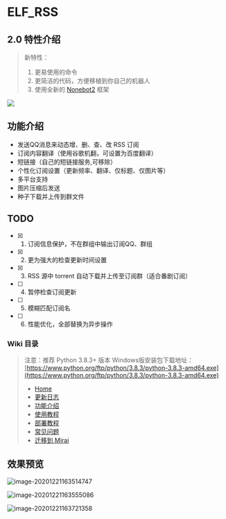 # ELF_RSS

## 2.0 特性介绍

> 新特性：
>
> 1. 更易使用的命令
> 2. 更简洁的代码，方便移植到你自己的机器人
> 3. 使用全新的 [Nonebot2](https://v2.nonebot.dev/guide/) 框架
>

[![](https://img.shields.io/badge/qq%E7%BE%A4-984827132-orange?style=flat-square)](https://jq.qq.com/?_wv=1027&k=sST08Nkd)

## 功能介绍
* 发送QQ消息来动态增、删、查、改 RSS 订阅
* 订阅内容翻译（使用谷歌机翻，可设置为百度翻译）
* 短链接（自己的短链接服务,可移除）
* 个性化订阅设置（更新频率、翻译、仅标题、仅图片等）
* 多平台支持
* 图片压缩后发送
* 种子下载并上传到群文件

## TODO

- [x] 1. 订阅信息保护，不在群组中输出订阅QQ、群组
- [x] 2. 更为强大的检查更新时间设置
- [x] 3. RSS 源中 torrent 自动下载并上传至订阅群（适合番剧订阅）
- [ ] 4. 暂停检查订阅更新
- [ ] 5. 模糊匹配订阅名
- [ ] 6. 性能优化，全部替换为异步操作

### Wiki 目录

> 注意：推荐 Python 3.8.3+ 版本 Windows版安装包下载地址：[https://www.python.org/ftp/python/3.8.3/python-3.8.3-amd64.exe](https://www.python.org/ftp/python/3.8.3/python-3.8.3-amd64.exe)
>
> * [Home](https://github.com/Quan666/ELF_RSS/wiki)
> * [更新日志](https://github.com/Quan666/ELF_RSS/wiki/%E6%9B%B4%E6%96%B0%E6%97%A5%E5%BF%97)
> * [功能介绍](https://github.com/Quan666/ELF_RSS/wiki/%E5%8A%9F%E8%83%BD%E4%BB%8B%E7%BB%8D)
> * [使用教程](https://github.com/Quan666/ELF_RSS/wiki/%E4%BD%BF%E7%94%A8%E6%95%99%E7%A8%8B)
> * [部署教程](https://github.com/Quan666/ELF_RSS/wiki/%E9%83%A8%E7%BD%B2%E6%95%99%E7%A8%8B)
> * [常见问题](https://github.com/Quan666/ELF_RSS/wiki/%E5%B8%B8%E8%A7%81%E9%97%AE%E9%A2%98)
> * [迁移到 Mirai](https://github.com/Quan666/ELF_RSS/wiki/%E8%BF%81%E7%A7%BB%E5%88%B0-mirai)


## 效果预览

![image-20201221163514747](https://cdn.jsdelivr.net/gh/Quan666/CDN/pic/image-20201221163514747.png)

![image-20201221163555086](https://cdn.jsdelivr.net/gh/Quan666/CDN/pic/image-20201221163555086.png)

![image-20201221163721358](https://cdn.jsdelivr.net/gh/Quan666/CDN/pic/image-20201221163721358.png)
